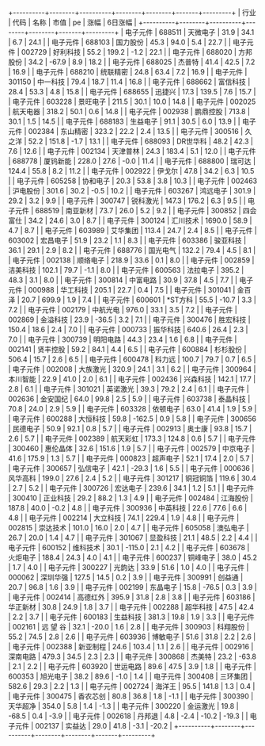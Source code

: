 +----------+--------+----------+--------+--------+-------+---------+
|   行业   |  代码  |   名称   |  市值  |   pe   | 涨幅  | 6日涨幅 |
+----------+--------+----------+--------+--------+-------+---------+
| 电子元件 | 688511 | 天微电子 |  31.9  |  34.1  |  6.7  |  24.1   |
| 电子元件 | 688103 | 国力股份 |  45.3  |  94.0  |  5.4  |  22.7   |
| 电子元件 | 002729 | 好利科技 |  55.2  | 199.2  | -1.2  |  22.1   |
| 电子元件 | 688020 | 方邦股份 |  34.2  | -67.9  |  8.9  |  18.2   |
| 电子元件 | 688025 |  杰普特  |  41.4  |  42.5  |  7.2  |  16.9   |
| 电子元件 | 688210 | 统联精密 |  24.8  |  63.4  |  7.2  |  16.9   |
| 电子元件 | 301150 | 中一科技 |  79.4  |  18.7  | 11.4  |  16.8   |
| 电子元件 | 688662 | 富信科技 |  28.4  |  53.3  |  4.8  |  15.8   |
| 电子元件 | 688655 |  迅捷兴  |  17.3  | 139.5  |  7.6  |  15.7   |
| 电子元件 | 603228 | 景旺电子 | 211.5  |  30.1  | 10.0  |  14.8   |
| 电子元件 | 002025 | 航天电器 | 318.2  |  50.1  |  0.6  |  14.8   |
| 电子元件 | 002938 | 鹏鼎控股 | 713.8  |  30.1  |  1.5  |  14.5   |
| 电子元件 | 688183 | 生益电子 |  91.1  |  30.5  |  6.0  |  13.9   |
| 电子元件 | 002384 | 东山精密 | 323.2  |  22.2  |  2.4  |  13.5   |
| 电子元件 | 300516 |  久之洋  |  52.2  | 151.8  | -1.7  |  13.1   |
| 电子元件 | 688093 | DR世华科 |  48.2  |  42.3  |  7.6  |  12.6   |
| 电子元件 | 002134 | 天津普林 |  24.3  | 183.4  |  5.1  |  12.0   |
| 电子元件 | 688778 | 厦钨新能 | 228.0  |  27.6  | -0.0  |  11.4   |
| 电子元件 | 688800 |  瑞可达  | 124.4  |  55.8  |  8.2  |  11.2   |
| 电子元件 | 002922 |  伊戈尔  |  47.8  |  34.2  |  6.3  |  10.5   |
| 电子元件 | 605258 | 协和电子 |  20.3  |  53.8  |  3.8  |  10.3   |
| 电子元件 | 002463 | 沪电股份 | 301.6  |  30.2  | -0.5  |  10.2   |
| 电子元件 | 603267 | 鸿远电子 | 301.9  |  29.2  |  3.2  |   9.9   |
| 电子元件 | 300747 | 锐科激光 | 147.3  | 176.2  |  6.3  |   9.5   |
| 电子元件 | 688519 | 南亚新材 |  73.7  |  26.0  |  5.2  |   9.2   |
| 电子元件 | 300852 | 四会富仕 |  34.2  |  24.6  |  3.0  |   8.7   |
| 电子元件 | 300124 | 汇川技术 | 1690.0 |  58.9  |  4.7  |   8.7   |
| 电子元件 | 603989 | 艾华集团 | 113.4  |  24.7  |  2.4  |   8.5   |
| 电子元件 | 603002 | 宏昌电子 |  51.9  |  23.2  |  1.1  |   8.3   |
| 电子元件 | 603386 | 骏亚科技 |  36.1  |  29.1  |  2.9  |   8.2   |
| 电子元件 | 688776 | 国光电气 | 132.2  |  79.4  |  4.5  |   8.1   |
| 电子元件 | 002138 | 顺络电子 | 218.9  |  33.6  |  0.1  |   8.0   |
| 电子元件 | 002859 | 洁美科技 | 102.1  |  79.7  | -1.1  |   8.0   |
| 电子元件 | 600563 | 法拉电子 | 395.2  |  48.3  |  3.1  |   8.0   |
| 电子元件 | 300814 | 中富电路 |  30.9  |  37.8  |  4.5  |   7.7   |
| 电子元件 | 000988 | 华工科技 | 205.1  |  22.7  |  0.4  |   7.5   |
| 电子元件 | 301041 |  金百泽  |  20.7  | 699.9  |  1.9  |   7.4   |
| 电子元件 | 600601 | *ST方科  |  55.5  | -10.7  |  3.3  |   7.2   |
| 电子元件 | 002179 | 中航光电 | 976.0  |  33.1  |  3.5  |   7.2   |
| 电子元件 | 002869 | 金溢科技 |  23.9  | -36.5  |  3.2  |   7.1   |
| 电子元件 | 300476 | 胜宏科技 | 150.4  |  18.6  |  2.4  |   7.0   |
| 电子元件 | 000733 | 振华科技 | 640.6  |  26.4  |  2.3  |   7.0   |
| 电子元件 | 300739 | 明阳电路 |  44.3  |  23.4  |  1.6  |   6.8   |
| 电子元件 | 002141 | 贤丰控股 |  59.2  |  84.1  |  4.4  |   6.5   |
| 电子元件 | 600884 | 杉杉股份 | 506.4  |  15.7  |  2.6  |   6.5   |
| 电子元件 | 600478 |  科力远  | 100.7  |  79.7  |  0.7  |   6.5   |
| 电子元件 | 002008 | 大族激光 | 320.9  |  24.1  |  3.1  |   6.2   |
| 电子元件 | 300964 | 本川智能 |  22.9  |  41.0  |  2.0  |   6.1   |
| 电子元件 | 002436 | 兴森科技 | 142.1  |  17.7  |  2.8  |   6.1   |
| 电子元件 | 301021 | 英诺激光 |  39.3  |  79.2  |  2.4  |   6.1   |
| 电子元件 | 002636 | 金安国纪 |  64.0  |  99.8  |  2.5  |   5.9   |
| 电子元件 | 603738 | 泰晶科技 |  70.8  |  24.0  |  2.9  |   5.9   |
| 电子元件 | 603328 | 依顿电子 |  63.0  |  41.4  |  1.9  |   5.9   |
| 电子元件 | 600288 | 大恒科技 |  59.8  | -162.5 |  0.9  |   5.8   |
| 电子元件 | 300656 | 民德电子 |  50.9  |  92.1  |  0.8  |   5.7   |
| 电子元件 | 002913 |  奥士康  |  93.8  |  15.7  |  2.6  |   5.7   |
| 电子元件 | 002389 | 航天彩虹 | 173.3  | 124.8  |  0.6  |   5.7   |
| 电子元件 | 300460 | 惠伦晶体 |  32.6  | 151.6  |  1.9  |   5.7   |
| 电子元件 | 002579 | 中京电子 |  41.6  | 175.9  |  1.3  |   5.7   |
| 电子元件 | 000823 | 超声电子 |  52.1  |  17.4  |  2.0  |   5.7   |
| 电子元件 | 300657 | 弘信电子 |  42.1  | -29.3  |  1.6  |   5.5   |
| 电子元件 | 000636 | 风华高科 | 199.0  |  27.6  |  2.4  |   5.2   |
| 电子元件 | 301217 | 铜冠铜箔 | 119.6  |  30.4  |  2.7  |   5.2   |
| 电子元件 | 300726 | 宏达电子 | 239.6  |  34.1  |  1.2  |   5.1   |
| 电子元件 | 300410 | 正业科技 |  29.2  |  88.2  |  1.3  |   4.9   |
| 电子元件 | 002484 | 江海股份 | 187.8  |  40.0  | -0.2  |   4.8   |
| 电子元件 | 300936 | 中英科技 |  22.6  |  77.6  |  6.6  |   4.8   |
| 电子元件 | 002214 | 大立科技 |  74.1  | 229.4  |  1.9  |   4.8   |
| 电子元件 | 002815 | 崇达技术 | 101.0  |  16.0  |  2.0  |   4.7   |
| 电子元件 | 605058 | 澳弘电子 |  26.7  |  20.0  |  1.4  |   4.7   |
| 电子元件 | 301067 | 显盈科技 |  21.1  |  48.5  |  2.2  |   4.4   |
| 电子元件 | 600152 | 维科技术 |  30.1  | -115.0 |  2.1  |   4.2   |
| 电子元件 | 603678 | 火炬电子 | 188.4  |  24.3  |  4.0  |   4.1   |
| 电子元件 | 600237 | 铜峰电子 |  38.0  |  45.2  |  1.7  |   4.0   |
| 电子元件 | 300227 |  光韵达  |  33.9  |  51.6  |  1.0  |   4.0   |
| 电子元件 | 000062 | 深圳华强 | 127.5  |  14.5  |  0.2  |   3.9   |
| 电子元件 | 300991 |  创益通  |  20.7  |  96.8  |  1.6  |   3.9   |
| 电子元件 | 002199 | 东晶电子 |  15.8  | -76.5  |  0.3  |   3.9   |
| 电子元件 | 002414 | 高德红外 | 395.9  |  31.8  |  2.8  |   3.8   |
| 电子元件 | 603186 | 华正新材 |  30.8  |  24.9  |  1.8  |   3.7   |
| 电子元件 | 002288 | 超华科技 |  47.5  |  42.4  |  2.2  |   3.7   |
| 电子元件 | 600183 | 生益科技 | 381.3  |  19.8  |  1.9  |   3.3   |
| 电子元件 | 002161 | 远 望 谷 |  32.1  | -20.0  |  1.6  |   2.8   |
| 电子元件 | 300903 | 科翔股份 |  55.2  |  74.5  |  2.8  |   2.6   |
| 电子元件 | 603936 | 博敏电子 |  51.6  |  31.8  |  2.2  |   2.6   |
| 电子元件 | 002388 | 新亚制程 |  24.6  | 103.4  |  1.1  |   2.6   |
| 电子元件 | 002916 | 深南电路 | 479.3  |  34.5  |  2.3  |   2.3   |
| 电子元件 | 300868 |  杰美特  |  23.2  | -63.8  |  2.1  |   2.2   |
| 电子元件 | 603920 | 世运电路 |  89.6  |  47.5  |  3.9  |   1.8   |
| 电子元件 | 600353 | 旭光电子 |  38.2  |  89.6  | -1.0  |   1.4   |
| 电子元件 | 300408 | 三环集团 | 582.6  |  29.3  |  2.2  |   1.3   |
| 电子元件 | 002724 |  海洋王  |  95.5  | 141.8  |  1.3  |   0.4   |
| 电子元件 | 300475 | 香农芯创 |  80.8  |  36.8  |  1.8  |  -1.1   |
| 电子元件 | 300390 | 天华超净 | 354.0  |  5.8   |  1.4  |  -1.3   |
| 电子元件 | 300220 | 金运激光 |  19.8  | -68.5  |  0.4  |  -3.9   |
| 电子元件 | 002618 |  丹邦退  |  4.8   |  -2.4  | -10.2 |  -19.3  |
| 电子元件 | 002137 |  实益达  |  29.0  |  41.8  | -3.1  |  -20.2  |
+----------+--------+----------+--------+--------+-------+---------+
